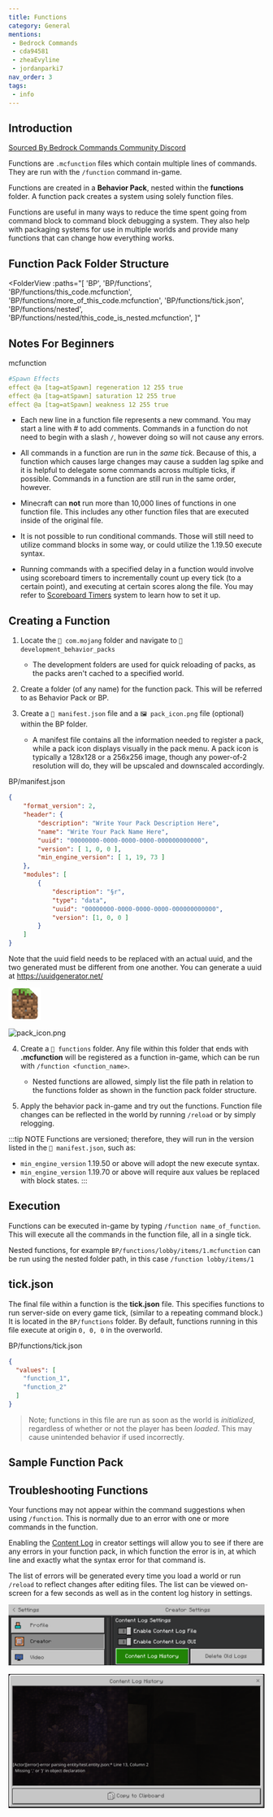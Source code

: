 ```yaml
---
title: Functions
category: General
mentions:
 - Bedrock Commands
 - cda94581
 - zheaEvyline
 - jordanparki7
nav_order: 3
tags:
 - info
---
```

## Introduction

[Sourced By Bedrock Commands Community Discord](https://discord.gg/SYstTYx5G5)

Functions are `.mcfunction` files which contain multiple lines of commands. They are run with the `/function` command in-game.

Functions are created in a **Behavior Pack**, nested within the **functions** folder. A function pack creates a system using solely function files.

Functions are useful in many ways to reduce the time spent going from command block to command block debugging a system. They also help with packaging systems for use in multiple worlds and provide many functions that can change how everything works.

## Function Pack Folder Structure

<FolderView
	:paths="[
    'BP',
    'BP/functions',
    'BP/functions/this_code.mcfunction',
    'BP/functions/more_of_this_code.mcfunction',
    'BP/functions/tick.json',
    'BP/functions/nested',
    'BP/functions/nested/this_code_is_nested.mcfunction',
]"
></FolderView>

## Notes For Beginners

<CodeHeader>mcfunction</CodeHeader>

```yaml
#Spawn Effects
effect @a [tag=atSpawn] regeneration 12 255 true
effect @a [tag=atSpawn] saturation 12 255 true
effect @a [tag=atSpawn] weakness 12 255 true
```
- Each new line in a function file represents a new command. You may start a line with # to add comments. Commands in a function do not need to begin with a slash `/`, however doing so will not cause any errors.

- All commands in a function are run in the *same tick*. Because of this, a function which causes large changes may cause a sudden lag spike and it is helpful to delegate some commands across multiple ticks, if possible.
Commands in a function are still run in the same order, however.

- Minecraft can **not** run more than 10,000 lines of functions in one function file. This includes any other function files that are executed inside of the original file.

- It is not possible to run conditional commands. Those will still need to utilize command blocks in some way, or could utilize the 1.19.50 execute syntax.

- Running commands with a specified delay in a function would involve using scoreboard timers to incrementally count up every tick (to a certain point), and executing at certain scores along the file. You may refer to [Scoreboard Timers](https://wiki.bedrock.dev/commands/scoreboard-timers.html) system to learn how to set it up.

## Creating a Function

1. Locate the `📁 com.mojang` folder and navigate to `📁 development_behavior_packs`
    - The development folders are used for quick reloading of packs, as the packs aren't cached to a specified world.

2. Create a folder (of any name) for the function pack. This will be referred to as Behavior Pack or BP.

3. Create a `📄 manifest.json` file and a `🖼 pack_icon.png` file (optional) within the BP folder.
    - A manifest file contains all the information needed to register a pack, while a pack icon displays visually in the pack menu. A pack icon is typically a 128x128 or a 256x256 image, though any power-of-2 resolution will do, they will be upscaled and downscaled accordingly.

<Spoiler title="Sample 📄 manifest.json">

<CodeHeader>BP/manifest.json</CodeHeader>

```json
{
    "format_version": 2,
    "header": {
        "description": "Write Your Pack Description Here",
        "name": "Write Your Pack Name Here",
        "uuid": "00000000-0000-0000-0000-000000000000",
        "version": [ 1, 0, 0 ],
        "min_engine_version": [ 1, 19, 73 ]
    },
    "modules": [
        {
            "description": "§r",
            "type": "data",
            "uuid": "00000000-0000-0000-0000-000000000000",
            "version": [1, 0, 0 ]
        }
    ]
}
```

Note that the uuid field needs to be replaced with an actual uuid, and the two generated must be different from one another. You can generate a uuid at https://uuidgenerator.net/

</Spoiler>
<Spoiler title="Sample 🖼 pack_icon.png">
	
![pack_icon.png](/assets/images/commands/pack_icon.png)

![pack_icon.png](/assets/images/guide/project-setup/pack_icon.png)

</Spoiler>

4. Create a `📁 functions` folder. Any file within this folder that ends with **.mcfunction** will be registered as a function in-game, which can be run with `/function <function_name>`.
    - Nested functions are allowed, simply list the file path in relation to the functions folder as shown in the function pack folder structure.

5. Apply the behavior pack in-game and try out the functions. Function file changes can be reflected in the world by running `/reload` or by simply relogging.

:::tip NOTE
Functions are versioned; therefore, they will run in the version listed in the `📄 manifest.json`, such as:
- `min_engine_version` 1.19.50 or above will adopt the new execute syntax.
- `min_engine_version` 1.19.70 or above will require aux values be replaced with block states.
:::

## Execution

Functions can be executed in-game by typing `/function name_of_function`. This will execute all the commands in the function file, all in a single tick. 

Nested functions, for example `BP/functions/lobby/items/1.mcfunction` can be run using the nested folder path, in this case `/function lobby/items/1`

## tick.json

The final file within a function is the **tick.json** file. This specifies functions to run server-side on every game tick, (similar to a repeating command block.) It is located in the `BP/functions` folder. By default, functions running in this file execute at origin `0, 0, 0` in the overworld.

<CodeHeader>BP/functions/tick.json</CodeHeader>
```json
{
  "values": [
    "function_1",
    "function_2"
  ]
}
```
> Note; functions in this file are run as soon as the world is *initialized*, regardless of whether or not the player has been *loaded*. This may cause unintended behavior if used incorrectly.

## Sample Function Pack

<CardLink
  imgsrcLight="assets/images/commands/BClogo.png"
	title="Download Sample Function Pack"
	link="https://drive.google.com/file/d/13vSN6SROxEvL_haT83QFVZgYQrM2oFhs"
/>

## Troubleshooting Functions

Your functions may not appear within the command suggestions when using `/function`. This is normally due to an error with one or more commands in the function.

Enabling the [Content Log](https://wiki.bedrock.dev/guide/troubleshooting.html#content-log) in creator settings will allow you to see if there are any errors in your function pack, in which function the error is in, at which line and exactly what the syntax error for that command is.

The list of errors will be generated every time you load a world or run `/reload` to reflect changes after editing files. The list can be viewed on-screen for a few seconds as well as in the content log history in settings.

![contentLogToggles](/assets/images/commands/contentLogToggles.png)

![contentLogHistory](/assets/images/commands/contentLogHistory.png)
